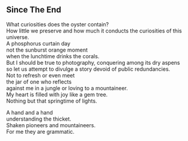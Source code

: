 Since The End
-------------
What curiosities does the oyster contain?  
How little we preserve and how much it conducts the curiosities of this universe.  
A phosphorus curtain day  
not the sunburst orange moment  
when the lunchtime drinks the corals.  
But I should be true to photography, conquering among its dry aspens  
so let us attempt to divulge a story devoid of public redundancies.  
Not to refresh or even meet  
the jar of one who reflects  
against me in a jungle or loving to a mountaineer.  
My heart is filled with joy like a gem tree.  
Nothing but that springtime of lights.  
  
A hand and a hand  
understanding the thicket.  
Shaken pioneers and mountaineers.  
For me they are grammatic.  
